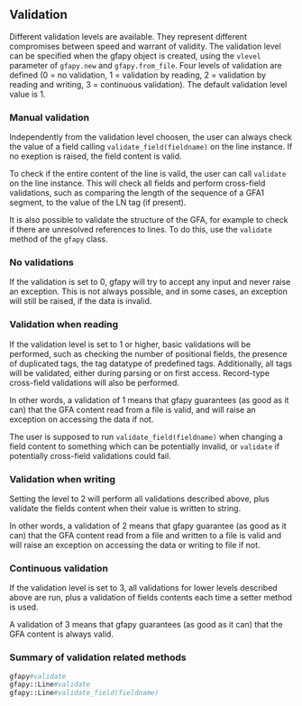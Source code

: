 ## Validation

Different validation levels are available. They represent different compromises
between speed and warrant of validity.  The validation level can be specified
when the gfapy object is created, using the ```vlevel``` parameter of
```gfapy.new``` and ```gfapy.from_file```. Four levels of validation are defined
(0 = no validation, 1 = validation by reading, 2 = validation by reading and
writing, 3 = continuous validation).  The default validation level value is 1.

### Manual validation

Independently from the validation level choosen, the user can
always check the value of a field calling ```validate_field(fieldname)```
on the line instance. If no exeption is raised, the field content
is valid.

To check if the entire content of the line is valid, the user can call
```validate``` on the line instance. This will check all fields and perform
cross-field validations, such as comparing the length of the sequence of a GFA1
segment, to the value of the LN tag (if present).

It is also possible to validate the structure of the GFA, for example
to check if there are unresolved references to lines. To do this,
use the ```validate``` method of the ```gfapy``` class.

### No validations

If the validation is set to 0, gfapy will try to accept any input
and never raise an exception. This is not always possible, and in
some cases, an exception will still be raised, if the data is invalid.

### Validation when reading

If the validation level is set to 1 or higher, basic validations
will be performed, such as checking the number of positional fields,
the presence of duplicated tags, the tag datatype of predefined tags.
Additionally, all tags will be validated, either
during parsing or on first access.
Record-type cross-field validations will also be performed.

In other words, a validation of 1 means that gfapy guarantees (as good as
it can) that the GFA content read from a file is valid, and will raise an
exception on accessing the data if not.

The user is supposed to run ```validate_field(fieldname)``` when changing
a field content to something which can be potentially invalid, or
```validate``` if potentially cross-field validations could fail.

### Validation when writing

Setting the level to 2 will perform all validations described above,
plus validate the fields content when their value is written to string.

In other words, a validation of 2 means that gfapy guarantee (as good as
it can) that the GFA content read from a file and written to a file is valid
and will raise an exception on accessing the data or writing to file if not.

### Continuous validation

If the validation level is set to 3, all validations for lower levels
described above are run, plus a validation of fields contents each
time a setter method is used.

A validation of 3 means that gfapy guarantees (as good as it can)
that the GFA content is always valid.

### Summary of validation related methods

```python
gfapy#validate
gfapy::Line#validate
gfapy::Line#validate_field(fieldname)
```
